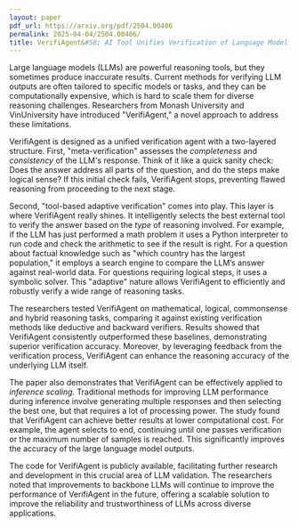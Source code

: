 ```yaml
---
layout: paper
pdf_url: https://arxiv.org/pdf/2504.00406
permalink: 2025-04-04/2504.00406/
title: VerifiAgent&#58; AI Tool Unifies Verification of Language Model Reasoning
---
```




Large language models (LLMs) are powerful reasoning tools, but they sometimes produce inaccurate results.  Current methods for verifying LLM outputs are often tailored to specific models or tasks, and they can be computationally expensive, which is hard to scale them for diverse reasoning challenges. Researchers from Monash University and VinUniversity have introduced "VerifiAgent," a novel approach to address these limitations.

VerifiAgent is designed as a unified verification agent with a two-layered structure.  First, "meta-verification" assesses the *completeness* and *consistency* of the LLM's response. Think of it like a quick sanity check: Does the answer address all parts of the question, and do the steps make logical sense? If this initial check fails, VerifiAgent stops, preventing flawed reasoning from proceeding to the next stage.

Second, "tool-based adaptive verification" comes into play.  This layer is where VerifiAgent really shines. It intelligently selects the best external tool to verify the answer based on the *type* of reasoning involved. For example, if the LLM has just performed a math problem it uses a Python interpreter to run code and check the arithmetic to see if the result is right. For a question about factual knowledge such as "which country has the largest population," it employs a search engine to compare the LLM’s answer against real-world data. For questions requiring logical steps, it uses a symbolic solver. This "adaptive" nature allows VerifiAgent to efficiently and robustly verify a wide range of reasoning tasks.

The researchers tested VerifiAgent on mathematical, logical, commonsense and hybrid reasoning tasks, comparing it against existing verification methods like deductive and backward verifiers. Results showed that VerifiAgent consistently outperformed these baselines, demonstrating superior verification accuracy.  Moreover, by leveraging feedback from the verification process, VerifiAgent can enhance the reasoning accuracy of the underlying LLM itself.

The paper also demonstrates that VerifiAgent can be effectively applied to *inference scaling*. Traditional methods for improving LLM performance during inference involve generating multiple responses and then selecting the best one, but that requires a lot of processing power. The study found that VerifiAgent can achieve better results at lower computational cost. For example, the agent selects to end, continuing until one passes verification or the maximum number of samples is reached. This significantly improves the accuracy of the large language model outputs.  

The code for VerifiAgent is publicly available, facilitating further research and development in this crucial area of LLM validation. The researchers noted that improvements to backbone LLMs will continue to improve the performance of VerifiAgent in the future, offering a scalable solution to improve the reliability and trustworthiness of LLMs across diverse applications.